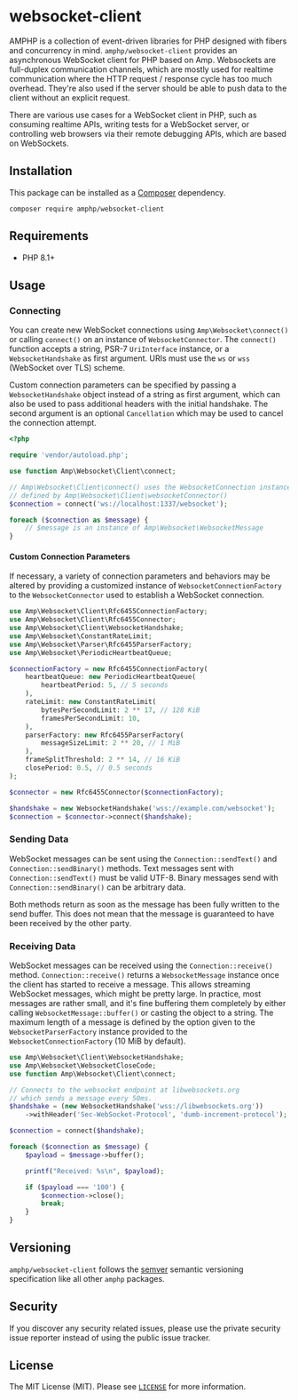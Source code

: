 # websocket-client

AMPHP is a collection of event-driven libraries for PHP designed with fibers and concurrency in mind.
`amphp/websocket-client` provides an asynchronous WebSocket client for PHP based on Amp.
Websockets are full-duplex communication channels, which are mostly used for realtime communication where the HTTP request / response cycle has too much overhead.
They're also used if the server should be able to push data to the client without an explicit request.

There are various use cases for a WebSocket client in PHP, such as consuming realtime APIs, writing tests for a WebSocket server, or controlling web browsers via their remote debugging APIs, which are based on WebSockets.

## Installation

This package can be installed as a [Composer](https://getcomposer.org/) dependency.

```
composer require amphp/websocket-client
```

## Requirements

- PHP 8.1+

## Usage

### Connecting

You can create new WebSocket connections using `Amp\Websocket\connect()` or calling `connect()` on an instance of `WebsocketConnector`.
The `connect()` function accepts a string, PSR-7 `UriInterface` instance, or a `WebsocketHandshake` as first argument. URIs must use the `ws` or `wss` (WebSocket over TLS) scheme.

Custom connection parameters can be specified by passing a `WebsocketHandshake` object instead of a string as first argument, which can also be used to pass additional headers with the initial handshake. The second argument is an optional `Cancellation` which may be used to cancel the connection attempt.

```php
<?php

require 'vendor/autoload.php';

use function Amp\Websocket\Client\connect;

// Amp\Websocket\Client\connect() uses the WebsocketConnection instance
// defined by Amp\Websocket\Client\websocketConnector()
$connection = connect('ws://localhost:1337/websocket');

foreach ($connection as $message) {
    // $message is an instance of Amp\Websocket\WebsocketMessage
}
```

#### Custom Connection Parameters

If necessary, a variety of connection parameters and behaviors may be altered by providing a customized instance of `WebsocketConnectionFactory` to the `WebsocketConnector` used to establish a WebSocket connection.

```php
use Amp\Websocket\Client\Rfc6455ConnectionFactory;
use Amp\Websocket\Client\Rfc6455Connector;
use Amp\Websocket\Client\WebsocketHandshake;
use Amp\Websocket\ConstantRateLimit;
use Amp\Websocket\Parser\Rfc6455ParserFactory;
use Amp\Websocket\PeriodicHeartbeatQueue;

$connectionFactory = new Rfc6455ConnectionFactory(
    heartbeatQueue: new PeriodicHeartbeatQueue(
        heartbeatPeriod: 5, // 5 seconds
    ),
    rateLimit: new ConstantRateLimit(
        bytesPerSecondLimit: 2 ** 17, // 128 KiB
        framesPerSecondLimit: 10,
    ),
    parserFactory: new Rfc6455ParserFactory(
        messageSizeLimit: 2 ** 20, // 1 MiB
    ),
    frameSplitThreshold: 2 ** 14, // 16 KiB
    closePeriod: 0.5, // 0.5 seconds
);

$connector = new Rfc6455Connector($connectionFactory);

$handshake = new WebsocketHandshake('wss://example.com/websocket');
$connection = $connector->connect($handshake);
```

### Sending Data

WebSocket messages can be sent using the `Connection::sendText()` and `Connection::sendBinary()` methods.
Text messages sent with `Connection::sendText()` must be valid UTF-8.
Binary messages send with `Connection::sendBinary()` can be arbitrary data.

Both methods return as soon as the message has been fully written to the send buffer. This does not mean that the message is guaranteed to have been received by the other party.

### Receiving Data

WebSocket messages can be received using the `Connection::receive()` method. `Connection::receive()` returns a `WebsocketMessage` instance once the client has started to receive a message. This allows streaming WebSocket messages, which might be pretty large. In practice, most messages are rather small, and it's fine buffering them completely by either calling `WebsocketMessage::buffer()` or casting the object to a string. The maximum length of a message is defined by the option given to the `WebsocketParserFactory` instance provided to the `WebsocketConnectionFactory` (10 MiB by default).

```php
use Amp\Websocket\Client\WebsocketHandshake;
use Amp\Websocket\WebsocketCloseCode;
use function Amp\Websocket\Client\connect;

// Connects to the websocket endpoint at libwebsockets.org
// which sends a message every 50ms.
$handshake = (new WebsocketHandshake('wss://libwebsockets.org'))
    ->withHeader('Sec-WebSocket-Protocol', 'dumb-increment-protocol');

$connection = connect($handshake);

foreach ($connection as $message) {
    $payload = $message->buffer();

    printf("Received: %s\n", $payload);

    if ($payload === '100') {
        $connection->close();
        break;
    }
}
```

## Versioning

`amphp/websocket-client` follows the [semver](http://semver.org/) semantic versioning specification like all other `amphp` packages.

## Security

If you discover any security related issues, please use the private security issue reporter instead of using the public issue tracker.

## License

The MIT License (MIT). Please see [`LICENSE`](./LICENSE) for more information.
